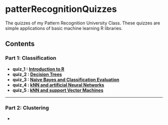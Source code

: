 # patterRecognitionQuizzes
The quizzes of my Pattern Recognition University Class. These quizzes are simple applications of basic machine learning R libraries. <br>
## Contents 
### Part 1: Classification
  - **quiz_1 : [Introduction to R](https://github.com/mikalaki/patterRecognitionQuizzes/blob/main/Classification/quiz1/q1_Introduction_to_R.R)** <br>
  - **quiz_2 : [Decision Trees](https://github.com/mikalaki/patterRecognitionQuizzes/blob/main/Classification/quiz2/q2_decision_trees.R)** <br>
  - **quiz_3 : [Naive Bayes and Classification Evaluation](https://github.com/mikalaki/patterRecognitionQuizzes/blob/main/Classification/quiz3/q3_Naive_Bayes_Classification_Evaluation.R)** <br>
  - **quiz_4 : [kNN and artificial Neural Networks](https://github.com/mikalaki/patterRecognitionQuizzes/blob/main/Classification/quiz4/q4_KNN_Artificial_neural_networks.R)** <br>
  - **quiz_5 : [kNN and support Vector Machines](https://github.com/mikalaki/patterRecognitionQuizzes/blob/main/Classification/quiz5/q5_Knn_support_vector_machines.R)** <br>
  ---
### Part 2: Clustering <br>
  - 

